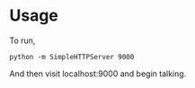 # Usage

To run,

    python -m SimpleHTTPServer 9000

And then visit localhost:9000 and begin talking.